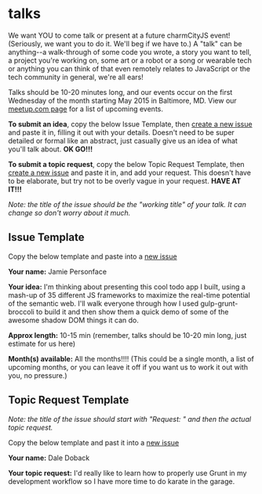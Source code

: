 # talks

We want YOU to come talk or present at a future charmCityJS event! (Seriously, we want you to do it. We'll beg if we have to.) A "talk" can be anything--a walk-through of some code you wrote, a story you want to tell, a project you're working on, some art or a robot or a song or wearable tech or anything you can think of that even remotely relates to JavaScript or the tech community in general, we're all ears!

Talks should be 10-20 minutes long, and our events occur on the first Wednesday of the month starting May 2015 in Baltimore, MD. View our [meetup.com page](http://www.meetup.com/charmcityjs) for a list of upcoming events.

**To submit an idea**, copy the below Issue Template, then [create a new issue](https://github.com/charmCityJs/talks/issues/new) and paste it in, filling it out with your details. Doesn't need to be super detailed or formal like an abstract, just casually give us an idea of what you'll talk about. **OK GO!!!**

**To submit a topic request**, copy the below Topic Request Template, then [create a new issue](https://github.com/charmCityJs/talks/issues/new) and paste it in, and add your request. This doesn't have to be elaborate, but try not to be overly vague in your request. **HAVE AT IT!!!**

_Note: the title of the issue should be the "working title" of your talk. It can change so don't worry about it much._

## Issue Template

Copy the below template and paste into a [new issue](https://github.com/charmCityJs/talks/issues/new)

**Your name:** Jamie Personface

**Your idea:** I'm thinking about presenting this cool todo app I built, using a mash-up of 35 different JS frameworks to maximize the real-time potential of the semantic web. I'll walk everyone through how I used gulp-grunt-broccoli to build it and then show them a quick demo of some of the awesome shadow DOM things it can do.

**Approx length:** 10-15 min (remember, talks should be 10-20 min long, just estimate for us here)

**Month(s) available:** All the months!!!! (This could be a single month, a list of upcoming months, or you can leave it off if you want us to work it out with you, no pressure.)

## Topic Request Template

_Note: the title of the issue should start with "Request: " and then the actual topic request._

Copy the below template and past it into a [new issue](https://github.com/charmCityJs/talks/issues/new)

**Your name:** Dale Doback

**Your topic request:** I'd really like to learn how to properly use Grunt in my development workflow so I have more time to do karate in the garage.
